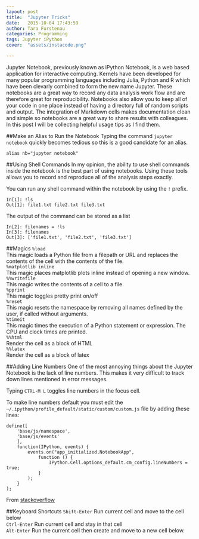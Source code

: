 ```yaml
---
layout: post
title:  "Jupyter Tricks"
date:   2015-10-04 17:43:59
author: Tara Furstenau
categories: Programming
tags: Jupyter iPython
cover:  "assets/instacode.png"

---
```


Jupyter Notebook, previously known as iPython Notebook, is a web based application for interactive computing. Kernels have been developed for many popular programming languages including Julia, Python and R which have been clevarly combined to form the new name Jupyter.  These notebooks are a great way to record any data analysis work flow and are therefore great for reproducibility.  Notebooks also allow you to keep all of your code in one place instead of having a directory full of random scripts and output.  The integration of Markdown cells makes documentation clean and simple so notebooks are a great way to share results with colleagues.  In this post I will be collecting helpful usage tips as I find them. 

##Make an Alias to Run the Notebook
Typing the command `jupyter notebook` quickly becomes tedious so this is a good candidate for an alias.
	
	alias nb="jupyter notebook"

##Using Shell Commands
In my opinion, the ability to use shell commands inside the notebook is the best part of using notebooks.  Using these tools allows you to record and reproduce all of the analysis steps exactly.  

You can run any shell command within the notebook by using the `!` prefix.

	In[1]: !ls
	Out[1]: file1.txt file2.txt file3.txt

The output of the command can be stored as a list

	In[2]: filenames = !ls
	In[3]: filenames
	Out[3]: ['file1.txt', 'file2.txt', 'file3.txt']

##Magics
```%load```  
This magic loads a Python file from a filepath or URL and replaces the contents of the cell with the contents of the file.  
```%matplotlib inline```  
This magic places matplotlib plots inline instead of opening a new window.  
```%%writefile```  
This magic writes the contents of a cell to a file.  
```%pprint```  
This magic toggles pretty print on/off  
```%reset```  
This magic resets the namespace by removing all names defined by the user, if called without arguments.  
```%timeit```  
This magic times the execution of a Python statement or expression. The CPU and clock times are printed.  
```%%html```  
Render the cell as a block of HTML  
```%%latex```  
Render the cell as a block of latex  


##Adding Line Numbers
One of the most annoying things about the Jupyter Notebook is the lack of line numbers. This makes it very difficult to track down lines mentioned in error messages.

Typing `CTRL-M L` toggles line numbers in the focus cell. 

To make line numbers default you must edit the `~/.ipython/profile_default/static/custom/custom.js` file by adding these lines:

	define([
	    'base/js/namespace',
	    'base/js/events'
	    ], 
	    function(IPython, events) {
	        events.on("app_initialized.NotebookApp", 
	            function () {
	                IPython.Cell.options_default.cm_config.lineNumbers = true;
	            }
	        );
	    }
	);	

From [stackoverflow](http://stackoverflow.com/questions/20197471/how-to-display-line-numbers-in-ipython-notebook-code-cell-by-default)

##Keyboard Shortcuts
`Shift-Enter` Run current cell and move to the cell below  
`Ctrl-Enter` Run current cell and stay in that cell  
`Alt-Enter` Run the current cell then create and move to a new cell below.


